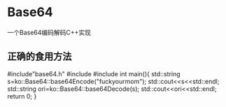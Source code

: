 # Base64
一个Base64编码解码C++实现
## 正确的食用方法

#include"base64.h"
#include<string>
#include<iostream>
int main(){
    std::string s=ko::Base64::base64Encode("fuckyourmom");
    std::cout<<s<<std::endl;
    std::string ori=ko::Base64::base64Decode(s);
    std::cout<<ori<<std::endl;
    return 0;
}
